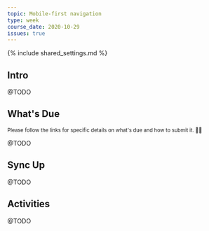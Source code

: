 ```yaml
---
topic: Mobile-first navigation
type: week
course_date: 2020-10-29
issues: true
---
```


{% include shared_settings.md %}

## Intro
@TODO

## What's Due

<small class="text-faded">Please follow the links for specific details on what's due and how to submit it. <span class="emoji">🙏🏻</span></small>

@TODO

## Sync Up
@TODO

## Activities
@TODO

<!--
Old title: Common CSS mistakes + mobile-first design

{::options auto_id_prefix="w09-" /}
## Links + Resources

- [SMACSS](https://smacss.com/)
- [ITCSS](https://www.xfive.co/blog/itcss-scalable-maintainable-css-architecture/)

## Homework

- Markup and styles for mobile-first homepage redesign
-->
